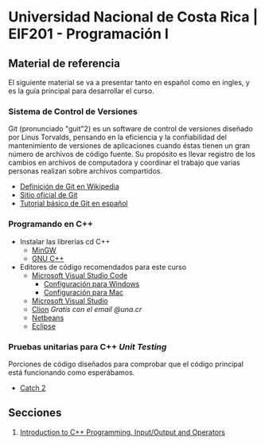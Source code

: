# Universidad Nacional de Costa Rica | EIF201 - Programación I
## Material de referencia

El siguiente material se va a presentar tanto en español como en ingles, y es la guía principal para desarrollar el curso.

### Sistema de Control de Versiones
Git (pronunciado "guit"2​) es un software de control de versiones diseñado por Linus Torvalds, pensando en la eficiencia y la confiabilidad del mantenimiento de versiones de aplicaciones cuando éstas tienen un gran número de archivos de código fuente. Su propósito es llevar registro de los cambios en archivos de computadora y coordinar el trabajo que varias personas realizan sobre archivos compartidos.

- [Definición de Git en Wikipedia](https://es.wikipedia.org/wiki/Git)
- [Sitio oficial de Git](https://git-scm.com/)
- [Tutorial básico de Git en español](https://rogerdudler.github.io/git-guide/index.es.html)

### Programando en C++

- Instalar las librerías cd C++
	- [MinGW](http://www.mingw.org/)
	- [GNU C++](gcc.gnu.org/install/binaries.html)
- Editores de código recomendados para este curso
	- [Microsoft Visual Studio Code](https://code.visualstudio.com/)
		- [Configuración para Windows]()
		- [Configuración para Mac](https://code.visualstudio.com/docs/cpp/config-clang-mac)
	- [Microsoft Visual Studio](https://visualstudio.microsoft.com/vs/features/cplusplus/)
	- [Clion](https://www.jetbrains.com/clion/) *Gratis con el email @una.cr*
	- [Netbeans](https://netbeans.org/features/cpp/)
	- [Eclipse](https://www.eclipse.org/downloads/packages/release/luna/r/eclipse-ide-cc-developers)

### Pruebas unitarias para C++ *Unit Testing*
Porciones de código diseñados para comprobar que el código principal está funcionando como esperábamos.
- [Catch 2](https://github.com/catchorg/Catch2)

## Secciones
1. [Introduction to C++ Programming, Input/Output and Operators](/mikeguzman/EIF201-Progra-I/blob/master/docs/01_intro/intro.md)